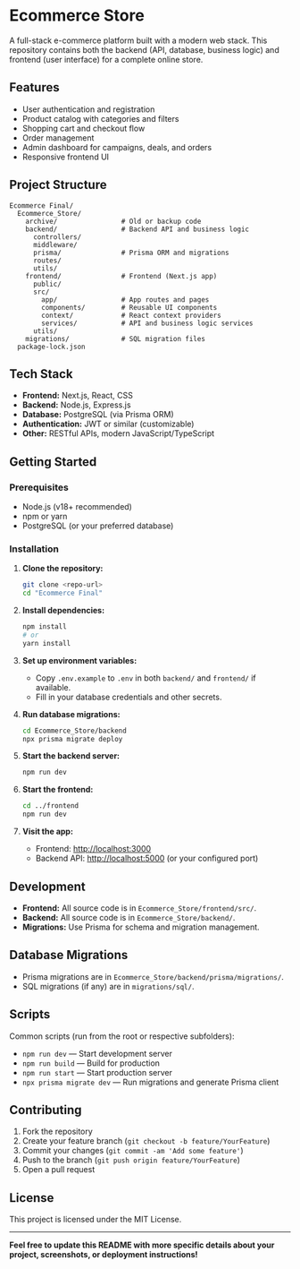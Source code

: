 # Ecommerce Store

A full-stack e-commerce platform built with a modern web stack. This repository contains both the backend (API, database, business logic) and frontend (user interface) for a complete online store.


## Features

- User authentication and registration
- Product catalog with categories and filters
- Shopping cart and checkout flow
- Order management
- Admin dashboard for campaigns, deals, and orders
- Responsive frontend UI

## Project Structure

```
Ecommerce Final/
  Ecommerce_Store/
    archive/                # Old or backup code
    backend/                # Backend API and business logic
      controllers/
      middleware/
      prisma/               # Prisma ORM and migrations
      routes/
      utils/
    frontend/               # Frontend (Next.js app)
      public/
      src/
        app/                # App routes and pages
        components/         # Reusable UI components
        context/            # React context providers
        services/           # API and business logic services
      utils/
    migrations/             # SQL migration files
  package-lock.json
```

## Tech Stack

- **Frontend:** Next.js, React, CSS
- **Backend:** Node.js, Express.js
- **Database:** PostgreSQL (via Prisma ORM)
- **Authentication:** JWT or similar (customizable)
- **Other:** RESTful APIs, modern JavaScript/TypeScript

## Getting Started

### Prerequisites

- Node.js (v18+ recommended)
- npm or yarn
- PostgreSQL (or your preferred database)

### Installation

1. **Clone the repository:**
   ```bash
   git clone <repo-url>
   cd "Ecommerce Final"
   ```

2. **Install dependencies:**
   ```bash
   npm install
   # or
   yarn install
   ```

3. **Set up environment variables:**
   - Copy `.env.example` to `.env` in both `backend/` and `frontend/` if available.
   - Fill in your database credentials and other secrets.

4. **Run database migrations:**
   ```bash
   cd Ecommerce_Store/backend
   npx prisma migrate deploy
   ```

5. **Start the backend server:**
   ```bash
   npm run dev
   ```

6. **Start the frontend:**
   ```bash
   cd ../frontend
   npm run dev
   ```

7. **Visit the app:**
   - Frontend: [http://localhost:3000](http://localhost:3000)
   - Backend API: [http://localhost:5000](http://localhost:5000) (or your configured port)

## Development

- **Frontend:** All source code is in `Ecommerce_Store/frontend/src/`.
- **Backend:** All source code is in `Ecommerce_Store/backend/`.
- **Migrations:** Use Prisma for schema and migration management.

## Database Migrations

- Prisma migrations are in `Ecommerce_Store/backend/prisma/migrations/`.
- SQL migrations (if any) are in `migrations/sql/`.

## Scripts

Common scripts (run from the root or respective subfolders):

- `npm run dev` — Start development server
- `npm run build` — Build for production
- `npm run start` — Start production server
- `npx prisma migrate dev` — Run migrations and generate Prisma client

## Contributing

1. Fork the repository
2. Create your feature branch (`git checkout -b feature/YourFeature`)
3. Commit your changes (`git commit -am 'Add some feature'`)
4. Push to the branch (`git push origin feature/YourFeature`)
5. Open a pull request

## License

This project is licensed under the MIT License.

---

**Feel free to update this README with more specific details about your project, screenshots, or deployment instructions!**
